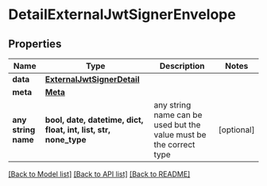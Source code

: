 # DetailExternalJwtSignerEnvelope


## Properties
Name | Type | Description | Notes
------------ | ------------- | ------------- | -------------
**data** | [**ExternalJwtSignerDetail**](ExternalJwtSignerDetail.md) |  | 
**meta** | [**Meta**](Meta.md) |  | 
**any string name** | **bool, date, datetime, dict, float, int, list, str, none_type** | any string name can be used but the value must be the correct type | [optional]

[[Back to Model list]](../README.md#documentation-for-models) [[Back to API list]](../README.md#documentation-for-api-endpoints) [[Back to README]](../README.md)


